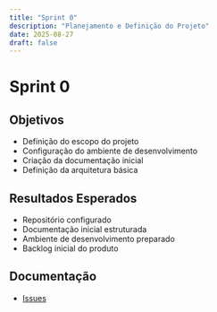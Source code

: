 ```yaml
---
title: "Sprint 0"
description: "Planejamento e Definição do Projeto"
date: 2025-08-27
draft: false
---
```


# Sprint 0

## Objetivos
- Definição do escopo do projeto
- Configuração do ambiente de desenvolvimento
- Criação da documentação inicial
- Definição da arquitetura básica

## Resultados Esperados
- Repositório configurado
- Documentação inicial estruturada
- Ambiente de desenvolvimento preparado
- Backlog inicial do produto

## Documentação
- [Issues](./issues)
